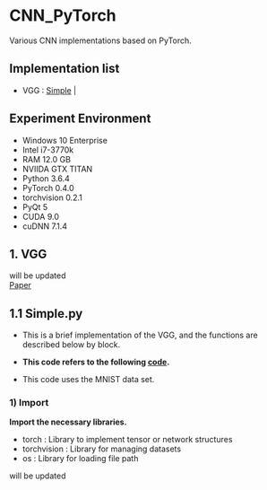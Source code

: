 # **CNN_PyTorch**  
Various CNN implementations based on PyTorch. 

## Implementation list  
* VGG : [Simple](#11-vgg_simplepy) | 

## Experiment Environment  
* Windows 10 Enterprise
* Intel i7-3770k
* RAM 12.0 GB
* NVIIDA GTX TITAN
* Python 3.6.4
* PyTorch 0.4.0
* torchvision 0.2.1
* PyQt 5
* CUDA 9.0
* cuDNN 7.1.4

## 1. VGG  
will be updated   
[Paper]()
## 1.1 Simple.py  
* This is a brief implementation of the VGG, and the functions are described below by block.  
* **This code refers to the following [code]().**    

* This code uses the MNIST data set.

### 1) Import  
**Import the necessary libraries.**
* torch : Library to implement tensor or network structures
* torchvision : Library for managing datasets
* os : Library for loading file path

will be updated